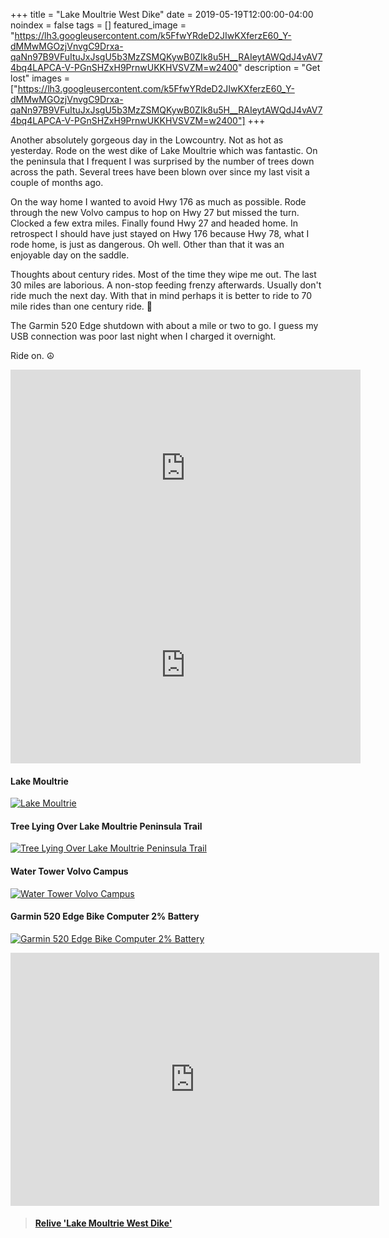 +++
title =  "Lake Moultrie West Dike"
date = 2019-05-19T12:00:00-04:00
noindex = false
tags = []
featured_image = "https://lh3.googleusercontent.com/k5FfwYRdeD2JIwKXferzE60_Y-dMMwMGOzjVnvgC9Drxa-qaNn97B9VFuItuJxJsgU5b3MzZSMQKywB0ZIk8u5H__RAIeytAWQdJ4vAV74bq4LAPCA-V-PGnSHZxH9PrnwUKKHVSVZM=w2400"
description = "Get lost"
images = ["https://lh3.googleusercontent.com/k5FfwYRdeD2JIwKXferzE60_Y-dMMwMGOzjVnvgC9Drxa-qaNn97B9VFuItuJxJsgU5b3MzZSMQKywB0ZIk8u5H__RAIeytAWQdJ4vAV74bq4LAPCA-V-PGnSHZxH9PrnwUKKHVSVZM=w2400"]
+++

Another absolutely gorgeous day in the Lowcountry. Not as hot as yesterday. Rode on the west dike of Lake Moultrie which was fantastic. On the peninsula that I frequent I was surprised by the number of trees down across the path. Several trees have been blown over since my last visit a couple of months ago.

On the way home I wanted to avoid Hwy 176 as much as possible. Rode through the new Volvo campus to hop on Hwy 27 but missed the turn. Clocked a few extra miles. Finally found Hwy 27 and headed home. In retrospect I should have just stayed on Hwy 176 because Hwy 78, what I rode home, is just as dangerous. Oh well. Other than that it was an enjoyable day on the saddle.

Thoughts about century rides. Most of the time they wipe me out. The last 30 miles are laborious. A non-stop feeding frenzy afterwards. Usually don't ride much the next day. With that in mind perhaps it is better to ride to 70 mile rides than one century ride. 🤔

The Garmin 520 Edge shutdown with about a mile or two to go. I guess my USB connection was poor last night when I charged it overnight.

Ride on. ☮

<iframe width="560" height="315" src="https://www.youtube.com/embed/zORJC-sZnBg" frameborder="0" allow="accelerometer; autoplay; encrypted-media; gyroscope; picture-in-picture" allowfullscreen></iframe>

<iframe width="560" height="315" src="https://www.youtube.com/embed/3FDUAgGk2U0" frameborder="0" allow="accelerometer; autoplay; encrypted-media; gyroscope; picture-in-picture" allowfullscreen></iframe>

#### Lake Moultrie
[![Lake Moultrie](https://lh3.googleusercontent.com/qNZ3G9FFthF5VrLb-_7SURqiglqy_TcFxVux0pDLwadyEiAslgUR5k_yuSjvQPgOlqGV3aLWYmHtJv_V_GJEfB4JUiHWJRiHUudefJ9H_Wj37WaPYvgPUcrqujiPHhzoPwU7VRvFtoY=w2400)](https://lh3.googleusercontent.com/qNZ3G9FFthF5VrLb-_7SURqiglqy_TcFxVux0pDLwadyEiAslgUR5k_yuSjvQPgOlqGV3aLWYmHtJv_V_GJEfB4JUiHWJRiHUudefJ9H_Wj37WaPYvgPUcrqujiPHhzoPwU7VRvFtoY=w2400)


#### Tree Lying Over Lake Moultrie Peninsula Trail
[![Tree Lying Over Lake Moultrie Peninsula Trail](https://lh3.googleusercontent.com/W_DmhctJUG3tXLwGfuwmYbg2upepPGlUcKZXvQsLs9pEnzzWugO7f7MSoFl34OGURYSIrJbtYx2UnhCyBW63LpgL6k4QpV7olS-Rkgrp2KNOtJVQJbtTiFxrwKsz92tCZTLq5i1vujs=w2400)](https://lh3.googleusercontent.com/W_DmhctJUG3tXLwGfuwmYbg2upepPGlUcKZXvQsLs9pEnzzWugO7f7MSoFl34OGURYSIrJbtYx2UnhCyBW63LpgL6k4QpV7olS-Rkgrp2KNOtJVQJbtTiFxrwKsz92tCZTLq5i1vujs=w2400)

#### Water Tower Volvo Campus
[![Water Tower Volvo Campus](https://lh3.googleusercontent.com/2OhT0eZds6cIGOfXGiBJyFCV8ACGSuizkYUDF11X5GyxYrPdZkWwd7eHvzl8NyMLM1qK5nl1Y28AB0Z4u4OO8Q2sflMCGQTMB1UeOn1BlyVYSKytwG_6htsktWHmD-OquWQTM0RHOcE=w2400)](https://lh3.googleusercontent.com/2OhT0eZds6cIGOfXGiBJyFCV8ACGSuizkYUDF11X5GyxYrPdZkWwd7eHvzl8NyMLM1qK5nl1Y28AB0Z4u4OO8Q2sflMCGQTMB1UeOn1BlyVYSKytwG_6htsktWHmD-OquWQTM0RHOcE=w2400)

#### Garmin 520 Edge Bike Computer 2% Battery
[![Garmin 520 Edge Bike Computer 2% Battery](https://lh3.googleusercontent.com/j7dSslMgOehqdt_29LvZb0SGB0q0klxy3Jz3cQRvm9Gwq43_DZjMI1nsYdADxoYuoJ1apANYy5PI0qWbjv153cf6dVCU00GFkeU85_BUsm0Fvr05iUnWdvADz8iwd6cQzcikrlZ9eO0=w2400)](https://lh3.googleusercontent.com/j7dSslMgOehqdt_29LvZb0SGB0q0klxy3Jz3cQRvm9Gwq43_DZjMI1nsYdADxoYuoJ1apANYy5PI0qWbjv153cf6dVCU00GFkeU85_BUsm0Fvr05iUnWdvADz8iwd6cQzcikrlZ9eO0=w2400)



<iframe height='405' width='590' frameborder='0' allowtransparency='true' scrolling='no' src='https://www.strava.com/activities/2380587504/embed/f41afc7f80907d0ad5da820f5cb53a4301195884'></iframe>

<blockquote class="embedly-card" data-card-controls="0" data-card-key="f1631a41cb254ca5b035dc5747a5bd75"><h4><a href="https://www.relive.cc/view/2380587504?r=embed-site">Relive 'Lake Moultrie West Dike'</a></h4></blockquote>
        <script async src="https://cdn.embedly.com/widgets/platform.js" charset="UTF-8"></script>
